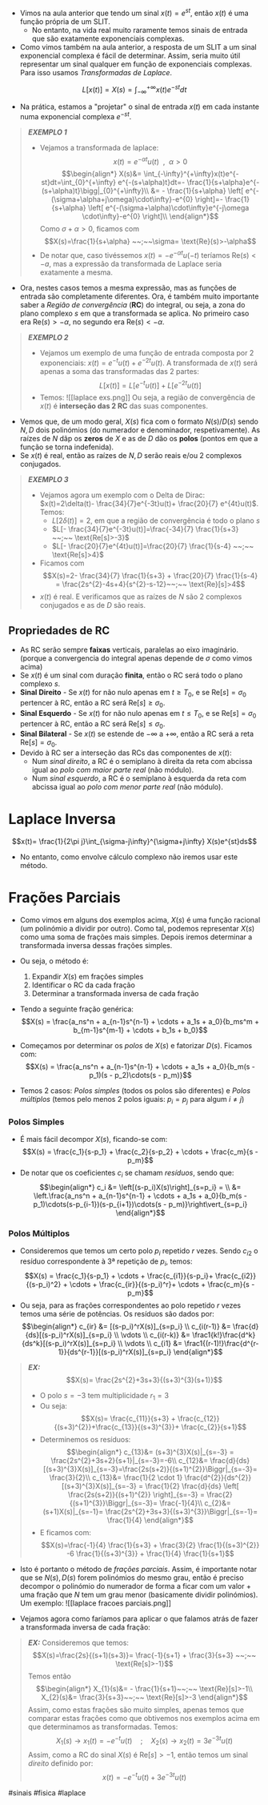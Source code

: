 - Vimos na aula anterior que tendo um sinal $x(t)=e^{st}$, então $x(t)$ é uma função própria de um SLIT.
    - No entanto, na vida real muito raramente temos sinais de entrada que são exatamente exponenciais complexas.
- Como vimos também na aula anterior, a resposta de um SLIT  a um sinal exponencial complexa é fácil de determinar. Assim, seria muito útil representar  um sinal qualquer em função de exponenciais complexas. Para isso usamos *Transformadas de Laplace*.

$$L[x(t)]=X(s)=\int_{-\infty}^{+\infty} x(t)e^{-st}dt$$
- Na prática, estamos a "projetar" o sinal de entrada $x(t)$ em cada instante numa exponencial complexa $e^{-st}$.

> **_EXEMPLO 1_**
> - Vejamos a transformada de laplace: $$x(t)=e^{-\alpha t}u(t)~~,~~\alpha>0$$
> $$\begin{align*}
X(s)&= \int_{-\infty}^{+\infty}x(t)e^{-st}dt=\int_{0}^{+\infty} e^{-(s+\alpha)t}dt=- \frac{1}{s+\alpha}e^{-(s+\alpha)t}\bigg|_{0}^{+\infty}\\
&= - \frac{1}{s+\alpha} \left[ e^{-(\sigma+\alpha+j\omega)\cdot\infty}-e^{0} \right]=- \frac{1}{s+\alpha} \left[ e^{-(\sigma+\alpha)\cdot\infty}e^{-j\omega \cdot\infty}-e^{0} \right]\\
\end{align*}$$
> Como $\sigma+\alpha>0$, ficamos com $$X(s)=\frac{1}{s+\alpha} ~~;~~\sigma= \text{Re}(s)>-\alpha$$
> - De notar que, caso tivéssemos $x(t)=-e^{-\alpha t}u(-t)$ teríamos $\text{Re}(s)<-a$, mas a expressão da transformada de Laplace seria exatamente a mesma.

- Ora, nestes casos temos a mesma expressão, mas as funções de entrada são completamente diferentes. Ora, é também muito importante saber a *Região de convergência* (**RC**) do integral, ou seja, a zona do plano complexo $s$ em que a transformada se aplica. No primeiro caso era $\text{Re}(s)>-\alpha$, no segundo era $\text{Re}(s)<-\alpha$.

> **_EXEMPLO 2_**
> - Vejamos um exemplo de uma função de entrada composta por 2 exponenciais: $x(t)=e^{-t}u(t)+e^{-2t}u(t)$. A transformada de $x(t)$ será apenas a soma das transformadas das 2 partes: $$L[x(t)]=L[e^{-t}u(t)]+L[e^{-2t}u(t)]$$
> - Temos:
> ![[laplace exs.png]]
> Ou seja, a região de convergência de $x(t)$ é  **interseção das 2 RC** das suas componentes.

- Vemos que, de um modo geral, $X(s)$ fica com o formato $N(s)/D(s)$ sendo $N,D$ dois polinómios (do numerador e denominador, respetivamente). As raízes de $N$ dãp os **zeros** de $X$ e as de $D$ dão os **polos** (pontos em que a função se torna indefenida).
- Se $x(t)$ é real, então as raízes de $N,D$ serão reais e/ou 2 complexos conjugados.

> __*EXEMPLO 3*__
> - Vejamos agora um exemplo com o Delta de Dirac: $x(t)=2\delta(t)- \frac{34}{7}e^{-3t}u(t)+ \frac{20}{7} e^{4t}u(t)$. Temos:
>     - $L[2\delta(t)]=2$, em que a região de convergência é todo o plano $s$
>     - $L[- \frac{34}{7}e^{-3t}u(t)]=\frac{-34}{7} \frac{1}{s+3} ~~;~~ \text{Re[s]>-3}$
>     - $L[- \frac{20}{7}e^{4t}u(t)]=\frac{20}{7} \frac{1}{s-4} ~~;~~ \text{Re[s]>4}$
> - Ficamos com $$X(s)=2- \frac{34}{7} \frac{1}{s+3} + \frac{20}{7} \frac{1}{s-4} = \frac{2s^{2}-4s+4}{s^{2}-s-12}~~;~~ \text{Re}[s]>4$$
> - $x(t)$ é real. E verificamos que as raízes de $N$ são 2 complexos conjugados e as de $D$ são reais.

## Propriedades de RC
- As RC serão sempre **faixas** verticais, paralelas ao eixo imaginário. (porque a convergencia do integral apenas depende de $\sigma$ como vimos acima)
- Se $x(t)$ é um sinal com duração **finita**, então o RC será todo o plano complexo $s$.
- **Sinal Direito** - Se $x(t)$ for não nulo apenas em $t\ge T_{0}$, e se $\text{Re}[s]=\sigma_{0}$ pertencer à RC, então a RC será $\text{Re}[s]\ge \sigma_{0}$.
- **Sinal Esquerdo** - Se $x(t)$ for não nulo apenas em $t\le T_{0}$, e se $\text{Re}[s]=\sigma_{0}$ pertencer à RC, então a RC será $\text{Re}[s]\le \sigma_{0}$.
- **Sinal Bilateral** - Se $x(t)$ se estende de $-\infty$ a $+\infty$, então a RC será a reta $\text{Re}[s]=\sigma_{0}$.
- Devido à RC ser a interseção das RCs das componentes de $x(t)$:
    - Num *sinal direito*, a RC é o semiplano à direita da reta com abcissa igual ao *polo com maior parte real* (não módulo).
    - Num *sinal esquerdo*, a RC é o semiplano à esquerda da reta com abcissa igual ao *polo com menor parte real* (não módulo).

# Laplace Inversa
$$x(t)= \frac{1}{2\pi j}\int_{\sigma-j\infty}^{\sigma+j\infty} X(s)e^{st}ds$$
- No entanto, como envolve cálculo complexo não iremos usar este método.

# Frações Parciais
- Como vimos em alguns dos exemplos acima, $X(s)$ é uma função racional (um polinómio a dividir por outro). Como tal, podemos representar $X(s)$ como uma soma de frações mais simples. Depois iremos determinar a transformada inversa dessas frações simples.
- Ou seja, o método é:
    1. Expandir $X(s)$ em frações simples
    2. Identificar o RC da cada fração
    3. Determinar a transformada inversa de cada fração

- Tendo a seguinte fração genérica:
$$X(s) = \frac{a_ns^n + a_{n-1}s^{n-1} + \cdots + a_1s + a_0}{b_ms^m + b_{m-1}s^{m-1} + \cdots + b_1s + b_0}$$
- Começamos por determinar os *polos* de $X(s)$ e fatorizar $D(s)$. Ficamos com:
$$X(s) = \frac{a_ns^n + a_{n-1}s^{n-1} + \cdots + a_1s + a_0}{b_m(s - p_1)(s - p_2)\cdots(s - p_m)}$$
- Temos 2 casos: *Polos simples* (todos os polos são diferentes) e *Polos múltiplos* (temos pelo menos 2 polos iguais: $p_{i}=p_{j}$ para algum $i\neq j$)
### Polos Simples
- É mais fácil decompor $X(s)$, ficando-se com:
$$X(s) = \frac{c_1}{s-p_1} + \frac{c_2}{s-p_2} + \cdots + \frac{c_m}{s - p_m}$$
- De notar que os coeficientes $c_{i}$ se chamam *resíduos*, sendo que:
$$\begin{align*} c_i &= \left[(s-p_i)X(s)\right]_{s=p_i} = \\ &= \left.\frac{a_ns^n + a_{n-1}s^{n-1} + \cdots + a_1s + a_0}{b_m(s - p_1)\cdots(s-p_{i-1})(s-p_{i+1})\cdots(s - p_m)}\right\vert_{s=p_i} \end{align*}$$

### Polos Múltiplos
- Consideremos que temos um certo polo $p_{i}$ repetido $r$ vezes. Sendo $c_{i2}$ o resíduo correspondente à 3ª repetição de $p_{i}$, temos:
$$X(s) = \frac{c_1}{s-p_1} + \cdots + \frac{c_{i1}}{s-p_i}+ \frac{c_{i2}}{(s-p_i)^2} + \cdots + \frac{c_{ir}}{(s-p_i)^r}+ \cdots + \frac{c_m}{s - p_m}$$
- Ou seja, para as frações correspondentes ao polo repetido $r$ vezes temos uma série de potências. Os resíduos são dados por:
$$\begin{align*} c_{ir} &= [(s-p_i)^rX(s)]_{s=p_i} \\ c_{i(r-1)} &= \frac{d}{ds}[(s-p_i)^rX(s)]_{s=p_i} \\ \vdots \\ c_{i(r-k)} &= \frac1{k!}\frac{d^k}{ds^k}[(s-p_i)^rX(s)]_{s=p_i} \\ \vdots \\ c_{i1} &= \frac1{(r-1)!}\frac{d^{r-1}}{ds^{r-1}}[(s-p_i)^rX(s)]_{s=p_i} \end{align*}$$
>__*EX:*__
>$$X(s)= \frac{2s^{2}+3s+3}{(s+3)^{3}(s+1)}$$
>- O polo $s=-3$ tem multiplicidade $r_{1}=3$
>- Ou seja:
>$$X(s)= \frac{c_{11}}{s+3} + \frac{c_{12}}{(s+3)^{2}}+\frac{c_{13}}{(s+3)^{3}}+ \frac{c_{2}}{s+1}$$
>- Determinemos os resíduos:
>$$\begin{align*}
c_{13}&= (s+3)^{3}X(s)|_{s=-3} = \frac{2s^{2}+3s+2}{s+1}|_{s=-3}=-6\\
c_{12}&= \frac{d}{ds}[(s+3)^{3}X(s)]_{s=-3}=\frac{2s(s+2)}{(s+1)^{2}}\Biggr|_{s=-3}= \frac{3}{2}\\
c_{13}&= \frac{1}{2 \cdot 1} \frac{d^{2}}{ds^{2}}[(s+3)^{3}X(s)]_{s=-3} = \frac{1}{2} \frac{d}{ds} \left[ \frac{2s(s+2)}{(s+1)^{2}} \right]_{s=-3} = \frac{2}{(s+1)^{3}}\Biggr|_{s=-3}= \frac{-1}{4}\\
c_{2}&= (s+1)X(s)|_{s=-1}= \frac{2s^{2}+3s+3}{(s+3)^{3}}\Biggr|_{s=-1}= \frac{1}{4}
\end{align*}$$
>- E ficamos com: $$X(s)=\frac{-1}{4} \frac{1}{s+3} + \frac{3}{2} \frac{1}{(s+3)^{2}} -6 \frac{1}{(s+3)^{3}} + \frac{1}{4} \frac{1}{s+1}$$

- Isto é portanto o método de *frações parciais*. Assim, é importante notar que se $N(s),D(s)$ forem polinómios do mesmo grau, então é preciso decompor o polinómio do numerador de forma a ficar com um valor + uma fração que $N$ tem um grau menor (basicamente dividir polinómios). Um exemplo:
![[laplace fracoes parciais.png]]

- Vejamos agora como faríamos para aplicar o que falamos atrás de fazer a transformada inversa de cada fração:
>__*EX:*__
>Consideremos que temos: $$X(s)=\frac{2s}{(s+1)(s+3)}= \frac{-1}{s+1} + \frac{3}{s+3} ~~;~~ \text{Re[s]>-1}$$
>Temos então $$\begin{align*}
X_{1}(s)&= - \frac{1}{s+1}~~;~~ \text{Re}[s]>-1\\
X_{2}(s)&= \frac{3}{s+3}~~;~~ \text{Re}[s]>-3
\end{align*}$$
> Assim, como estas frações são muito simples, apenas temos que comparar estas frações como que obtivemos nos exemplos acima em que determinamos as transformadas. Temos: $$X_{1}(s)\to x_{1}(t)=-e^{-t}u(t) \quad;\quad X_{2}(s)\to x_{2}(t)=3e^{-3t}u(t)$$
> Assim, como a RC do sinal $X(s)$ é $\text{Re}[s]>-1$, então temos um sinal *direito* definido por: $$x(t)=-e^{-t}u(t) + 3e^{-3t}u(t)$$

#sinais #fisica #laplace